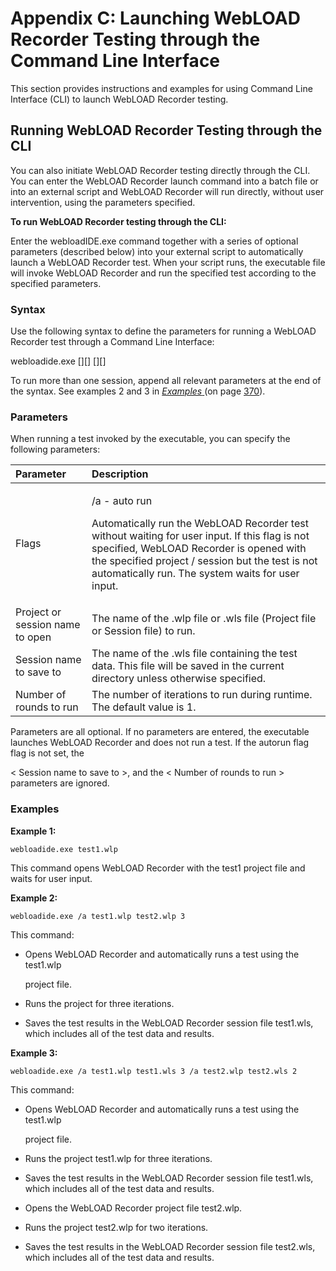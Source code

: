 ﻿# Appendix C: Launching WebLOAD Recorder Testing through the Command Line Interface

This section provides instructions and examples for using Command Line Interface (CLI) to launch WebLOAD Recorder testing.



## Running WebLOAD Recorder Testing through the CLI

You can also initiate WebLOAD Recorder testing directly through the CLI. You can enter the WebLOAD Recorder launch command into a batch file or into an external script and WebLOAD Recorder will run directly, without user intervention, using the parameters specified.

**To run WebLOAD Recorder testing through the CLI:**

Enter the webloadIDE.exe command together with a series of optional parameters (described below) into your external script to automatically launch a WebLOAD Recorder test. When your script runs, the executable file will invoke WebLOAD Recorder and run the specified test according to the specified parameters.

### Syntax

Use the following syntax to define the parameters for running a WebLOAD Recorder test through a Command Line Interface:

webloadide.exe [<flags>][<project or session name to open>] [<session name to save to>][<Number of rounds to run>]

To run more than one session, append all relevant parameters at the end of the syntax. See examples 2 and 3 in [*Examples* ](#_bookmark354)(on page [370](#_bookmark353)).




### Parameters
When running a test invoked by the executable, you can specify the following parameters:



|**Parameter**|**Description**|
| :- | :- |
|Flags|<p>/a - auto run</p><p>Automatically run the WebLOAD Recorder test without waiting for user input. If this flag is not specified, WebLOAD Recorder is opened with the specified project / session but the test is not automatically run. The system waits for user input.</p>|
|Project or session name to open|The name of the .wlp file or .wls file (Project file or Session file) to run.|
|Session name to save to|The name of the .wls file containing the test data. This file will be saved in the current directory unless otherwise specified.|
|Number of rounds to run|The number of iterations to run during runtime. The default value is 1.|


Parameters are all optional. If no parameters are entered, the executable launches WebLOAD Recorder and does not run a test. If the autorun flag </a> flag is not set, the

< Session name to save to >, and the < Number of rounds to run > parameters are ignored.

### Examples

**Example 1:**

`webloadide.exe test1.wlp`

This command opens WebLOAD Recorder with the test1 project file and waits for user input.

**Example 2:**

`webloadide.exe /a test1.wlp test2.wlp 3`

This command:

- Opens WebLOAD Recorder and automatically runs a test using the test1.wlp

  project file.

- Runs the project for three iterations.
- Saves the test results in the WebLOAD Recorder session file test1.wls, which includes all of the test data and results.

**Example 3:**

`webloadide.exe /a test1.wlp test1.wls 3 /a test2.wlp test2.wls 2`

This command:

- Opens WebLOAD Recorder and automatically runs a test using the test1.wlp

  project file.

- Runs the project test1.wlp for three iterations.
- Saves the test results in the WebLOAD Recorder session file test1.wls, which includes all of the test data and results.
- Opens the WebLOAD Recorder project file test2.wlp.
- Runs the project test2.wlp for two iterations.
- Saves the test results in the WebLOAD Recorder session file test2.wls, which includes all of the test data and results.



